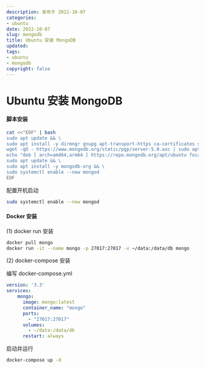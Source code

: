 ```yaml
---
description: 发布于 2022-10-07
categories:
- ubuntu
date: 2022-10-07
slug: mongodb
title: Ubuntu 安装 MongoDB
updated:
tags:
- ubuntu
- mongodb
copyright: false
---
```


# Ubuntu 安装 MongoDB

#### 脚本安装

```bash
cat <<"EOF" | bash                              
sudo apt update && \
sudo apt install -y dirmngr gnupg apt-transport-https ca-certificates software-properties-common gnupg && \
wget -qO - https://www.mongodb.org/static/pgp/server-5.0.asc | sudo apt-key add - && \
echo "deb [ arch=amd64,arm64 ] https://repo.mongodb.org/apt/ubuntu focal/mongodb-org/5.0 multiverse" | sudo tee /etc/apt/sources.list.d/mongodb-org-5.0.list && \
sudo apt update && \
sudo apt install -y mongodb-org && \
sudo systemctl enable --now mongod
EOF
```

配置开机启动

```bash
sudo systemctl enable --now mongod
```

#### Docker 安装

(1) docker run 安装

```bash
docker pull mongo
docker run -it --name mongo -p 27017:27017 -v ~/data:/data/db mongo
```

(2) docker-compose 安装

编写 docker-compose.yml

```yaml
version: '3.3'
services: 
    mongo: 
      image: mongo:latest
      container_name: "mongo"
      ports: 
        - "27017:27017"
      volumes: 
        - ~/data:/data/db
      restart: always
```

启动并运行

```bash
docker-compose up -d
```
